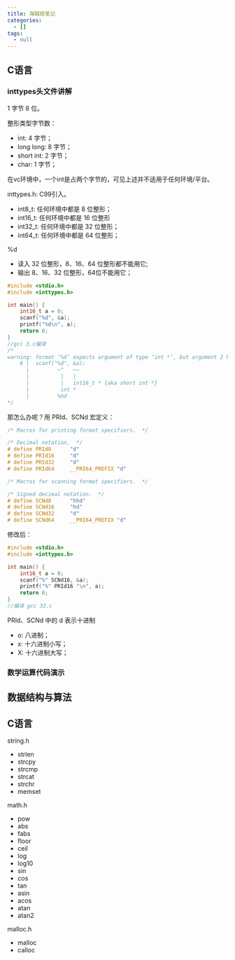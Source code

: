 ```yaml
---
title: 海贼班笔记
categories:
  - []
tags:
  - null
---
```


<!--more-->

## C语言
### inttypes头文件讲解
1 字节 8 位。

整形类型字节数：
- int: 4 字节；
- long long: 8 字节；
- short int: 2 字节；
- char: 1 字节；

在vc环境中，一个int是占两个字节的，可见上述并不适用于任何环境/平台。

inttypes.h: C99引入。
- int8_t: 任何环境中都是 8 位整形；
- int16_t: 任何环境中都是 16 位整形
- int32_t: 任何环境中都是 32 位整形；
- int64_t: 任何环境中都是 64 位整形；

%d
- 读入 32 位整形，8、16、64 位整形都不能用它;
- 输出 8、16、32 位整形，64位不能用它；
```c
#include <stdio.h>
#include <inttypes.h>

int main() {
    int16_t a = 0;
    scanf("%d", &a);
    printf("%d\n", a);
    return 0;
}
//gcc 3.c编译
/*
warning: format ‘%d’ expects argument of type ‘int *’, but argument 2 has type ‘int16_t *’ {aka ‘short int *’} [-Wformat=]
    6 |  scanf("%d", &a);
      |         ~^   ~~
      |          |   |
      |          |   int16_t * {aka short int *}
      |          int *
      |         %hd
*/
```

那怎么办呢？用 PRId、SCNd 宏定义：
```c
/* Macros for printing format specifiers.  */

/* Decimal notation.  */
# define PRId8		"d"
# define PRId16		"d"
# define PRId32		"d"
# define PRId64		__PRI64_PREFIX "d"

/* Macros for scanning format specifiers.  */

/* Signed decimal notation.  */
# define SCNd8		"hhd"
# define SCNd16		"hd"
# define SCNd32		"d"
# define SCNd64		__PRI64_PREFIX "d"
```

修改后：
```c
#include <stdio.h>
#include <inttypes.h>

int main() {
    int16_t a = 0;
    scanf("%" SCNd16, &a);
    printf("%" PRId16 "\n", a);
    return 0;
}
//编译 gcc 33.c
```

PRId、SCNd 中的 d 表示十进制
- o: 八进制；
- x: 十六进制小写；
- X: 十六进制大写；

### 数学运算代码演示

## 数据结构与算法


## C语言
string.h

- strlen
- strcpy
- strcmp
- strcat
- strchr
- memset

math.h
- pow
- abs
- fabs
- floor
- ceil
- log
- log10
- sin
- cos
- tan
- asin
- acos
- atan
- atan2


malloc.h
- malloc
- calloc
